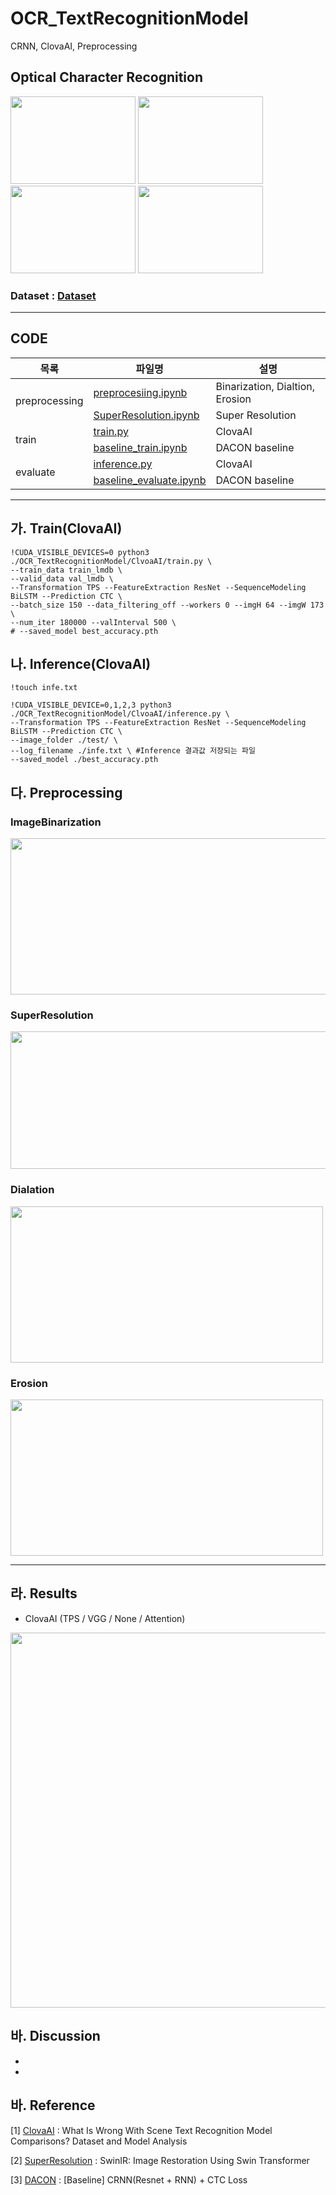 # OCR_TextRecognitionModel
CRNN, ClovaAI, Preprocessing

## Optical Character Recognition
<img width="200" img height="140" src="https://user-images.githubusercontent.com/113493692/213380584-1559b248-8ffc-47ea-8e5b-711a9b605ae3.png"> <img width="200" img height="140" src="https://user-images.githubusercontent.com/113493692/213381326-4b452736-cbc6-4b2c-8ce4-e5fcf3d70147.png"> <img width="200" img height="140" src="https://user-images.githubusercontent.com/113493692/213381457-2b4e166f-7820-4288-8046-3bf1195407b1.png"> <img width="200" img height="140" src="https://user-images.githubusercontent.com/113493692/213381545-0afe3f25-b4c2-415b-9b84-52beabd65e96.png">

### Dataset : [Dataset](https://dacon.io/competitions/official/236042/data)


---
## CODE

<table>
    <thead>
        <tr>
            <th>목록</th>
            <th>파일명</th>
            <th>설명</th>
        </tr>
    </thead>
    <tbody>
        <tr>
            <td rowspan=2>preprocessing</td>
            <td>
                <a href="https://github.com/BBaekdabang/OCR_TextRecognitionModel/blob/main/preprocessing/preprocessing.ipynb">preprocesiing.ipynb</a>
            </td>
            <td> Binarization, Dialtion, Erosion </td>
        </tr>
        <tr>
            <td>
                <a href="https://github.com/BBaekdabang/OCR_TextRecognitionModel/blob/main/preprocessing/SuperResolution.ipynb">SuperResolution.ipynb</a>
            </td>
            <td> Super Resolution </td>
        </tr>
        <tr>
            <td rowspan=2>train</td>
            <td>
                <a href="https://github.com/BBaekdabang/OCR_TextRecognitionModel/blob/main/ClovaAI/train.py">train.py</a>     
            <td> ClovaAI </td>
        </tr>
        <tr>
            <td>
                <a href="https://github.com/BBaekdabang/SentenceType_Classification/blob/main/T5/t5_train.py">baseline_train.ipynb</a>
            <td> DACON baseline </td>
        </tr>
        <tr>
            <td rowspan = 2>evaluate</td>
            <td>
                <a href="https://github.com/BBaekdabang/OCR_TextRecognitionModel/blob/main/ClovaAI/inference.py">inference.py</a>     
            <td> ClovaAI </td>
        <tr>
            <td>
                <a href="https://github.com/BBaekdabang/SentenceType_Classification/blob/main/T5/t5_evaluate.py">baseline_evaluate.ipynb</a>
            <td> DACON baseline </td>
        </tr>


   </tbody>
</table>

---

## 가. Train(ClovaAI)

    !CUDA_VISIBLE_DEVICES=0 python3 ./OCR_TextRecognitionModel/ClvoaAI/train.py \
    --train_data train_lmdb \
    --valid_data val_lmdb \
    --Transformation TPS --FeatureExtraction ResNet --SequenceModeling BiLSTM --Prediction CTC \
    --batch_size 150 --data_filtering_off --workers 0 --imgH 64 --imgW 173 \
    --num_iter 180000 --valInterval 500 \
    # --saved_model best_accuracy.pth


## 나. Inference(ClovaAI)

    !touch infe.txt

    !CUDA_VISIBLE_DEVICE=0,1,2,3 python3 ./OCR_TextRecognitionModel/ClvoaAI/inference.py \
    --Transformation TPS --FeatureExtraction ResNet --SequenceModeling BiLSTM --Prediction CTC \
    --image_folder ./test/ \
    --log_filename ./infe.txt \ #Inference 결과값 저장되는 파일
    --saved_model ./best_accuracy.pth
 
## 다. Preprocessing

### ImageBinarization

<img width="1000" img height="250" src="https://user-images.githubusercontent.com/113493692/213394717-56e6d40e-0b5f-4c2a-a97d-dbca281ddb97.png">

### SuperResolution

<img width="1000" img height="220" src="https://user-images.githubusercontent.com/113493692/213395275-e96b4dfd-b8a9-430b-8cd7-69beead9331e.png">

### Dialation

<img width="500" img height="250" src="https://user-images.githubusercontent.com/113493692/213412756-1dfbeb0c-d89c-45f0-aeb2-1906c43d790e.png">

### Erosion

<img width="500" img height="250" src="https://user-images.githubusercontent.com/113493692/213412861-963a220a-7c57-408f-a944-addf45034f1e.png">

---

## 라. Results

- ClovaAI (TPS / VGG / None / Attention)

<img width="800" img height="600" src="https://user-images.githubusercontent.com/113493692/214503742-a3b7dec4-1899-4130-82b2-0fc5523fe5fa.png">

## 바. Discussion
 
 -
 - 
## 바. Reference

[1] [ClovaAI](https://github.com/clovaai/deep-text-recognition-benchmark) : What Is Wrong With Scene Text Recognition Model Comparisons? Dataset and Model Analysis

[2] [SuperResolution](https://github.com/JingyunLiang/SwinIR) : SwinIR: Image Restoration Using Swin Transformer

[3] [DACON](https://dacon.io/competitions/official/236042/codeshare/7345?page=1&dtype=recent) : [Baseline] CRNN(Resnet + RNN) + CTC Loss
